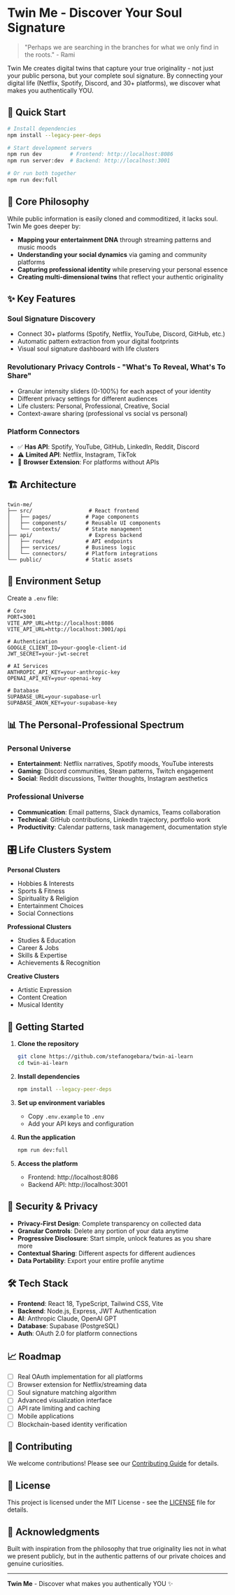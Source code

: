 # Twin Me - Discover Your Soul Signature

> "Perhaps we are searching in the branches for what we only find in the roots." - Rami

Twin Me creates digital twins that capture your true originality - not just your public persona, but your complete soul signature. By connecting your digital life (Netflix, Spotify, Discord, and 30+ platforms), we discover what makes you authentically YOU.

## 🚀 Quick Start

```bash
# Install dependencies
npm install --legacy-peer-deps

# Start development servers
npm run dev         # Frontend: http://localhost:8086
npm run server:dev  # Backend: http://localhost:3001

# Or run both together
npm run dev:full
```

## 🎯 Core Philosophy

While public information is easily cloned and commoditized, it lacks soul. Twin Me goes deeper by:
- **Mapping your entertainment DNA** through streaming patterns and music moods
- **Understanding your social dynamics** via gaming and community platforms
- **Capturing professional identity** while preserving your personal essence
- **Creating multi-dimensional twins** that reflect your authentic originality

## ✨ Key Features

### Soul Signature Discovery
- Connect 30+ platforms (Spotify, Netflix, YouTube, Discord, GitHub, etc.)
- Automatic pattern extraction from your digital footprints
- Visual soul signature dashboard with life clusters

### Revolutionary Privacy Controls - "What's To Reveal, What's To Share"
- Granular intensity sliders (0-100%) for each aspect of your identity
- Different privacy settings for different audiences
- Life clusters: Personal, Professional, Creative, Social
- Context-aware sharing (professional vs social vs personal)

### Platform Connectors
- ✅ **Has API**: Spotify, YouTube, GitHub, LinkedIn, Reddit, Discord
- ⚠️ **Limited API**: Netflix, Instagram, TikTok
- 🔧 **Browser Extension**: For platforms without APIs

## 🏗️ Architecture

```
twin-me/
├── src/                  # React frontend
│   ├── pages/           # Page components
│   ├── components/      # Reusable UI components
│   └── contexts/        # State management
├── api/                  # Express backend
│   ├── routes/          # API endpoints
│   ├── services/        # Business logic
│   └── connectors/      # Platform integrations
└── public/              # Static assets
```

## 🔑 Environment Setup

Create a `.env` file:

```env
# Core
PORT=3001
VITE_APP_URL=http://localhost:8086
VITE_API_URL=http://localhost:3001/api

# Authentication
GOOGLE_CLIENT_ID=your-google-client-id
JWT_SECRET=your-jwt-secret

# AI Services
ANTHROPIC_API_KEY=your-anthropic-key
OPENAI_API_KEY=your-openai-key

# Database
SUPABASE_URL=your-supabase-url
SUPABASE_ANON_KEY=your-supabase-key
```

## 📊 The Personal-Professional Spectrum

### Personal Universe
- **Entertainment**: Netflix narratives, Spotify moods, YouTube interests
- **Gaming**: Discord communities, Steam patterns, Twitch engagement
- **Social**: Reddit discussions, Twitter thoughts, Instagram aesthetics

### Professional Universe
- **Communication**: Email patterns, Slack dynamics, Teams collaboration
- **Technical**: GitHub contributions, LinkedIn trajectory, portfolio work
- **Productivity**: Calendar patterns, task management, documentation style

## 🎛️ Life Clusters System

**Personal Clusters**
- Hobbies & Interests
- Sports & Fitness
- Spirituality & Religion
- Entertainment Choices
- Social Connections

**Professional Clusters**
- Studies & Education
- Career & Jobs
- Skills & Expertise
- Achievements & Recognition

**Creative Clusters**
- Artistic Expression
- Content Creation
- Musical Identity

## 🚦 Getting Started

1. **Clone the repository**
   ```bash
   git clone https://github.com/stefanogebara/twin-ai-learn
   cd twin-ai-learn
   ```

2. **Install dependencies**
   ```bash
   npm install --legacy-peer-deps
   ```

3. **Set up environment variables**
   - Copy `.env.example` to `.env`
   - Add your API keys and configuration

4. **Run the application**
   ```bash
   npm run dev:full
   ```

5. **Access the platform**
   - Frontend: http://localhost:8086
   - Backend API: http://localhost:3001

## 🔐 Security & Privacy

- **Privacy-First Design**: Complete transparency on collected data
- **Granular Controls**: Delete any portion of your data anytime
- **Progressive Disclosure**: Start simple, unlock features as you share more
- **Contextual Sharing**: Different aspects for different audiences
- **Data Portability**: Export your entire profile anytime

## 🛠️ Tech Stack

- **Frontend**: React 18, TypeScript, Tailwind CSS, Vite
- **Backend**: Node.js, Express, JWT Authentication
- **AI**: Anthropic Claude, OpenAI GPT
- **Database**: Supabase (PostgreSQL)
- **Auth**: OAuth 2.0 for platform connections

## 📈 Roadmap

- [ ] Real OAuth implementation for all platforms
- [ ] Browser extension for Netflix/streaming data
- [ ] Soul signature matching algorithm
- [ ] Advanced visualization interface
- [ ] API rate limiting and caching
- [ ] Mobile applications
- [ ] Blockchain-based identity verification

## 🤝 Contributing

We welcome contributions! Please see our [Contributing Guide](CONTRIBUTING.md) for details.

## 📄 License

This project is licensed under the MIT License - see the [LICENSE](LICENSE) file for details.

## 🙏 Acknowledgments

Built with inspiration from the philosophy that true originality lies not in what we present publicly, but in the authentic patterns of our private choices and genuine curiosities.

---

**Twin Me** - Discover what makes you authentically YOU ✨